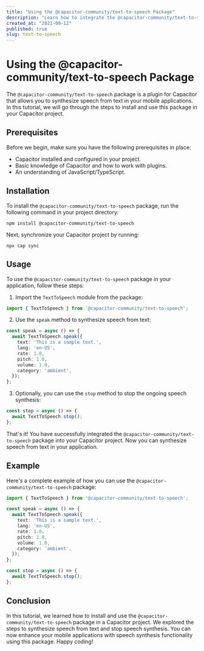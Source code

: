 ```yaml
---
title: "Using the @capacitor-community/text-to-speech Package"
description: "Learn how to integrate the @capacitor-community/text-to-speech package into your Capacitor project and synthesize speech from text."
created_at: "2021-09-12"
published: true
slug: text-to-speech
---
```


# Using the @capacitor-community/text-to-speech Package

The `@capacitor-community/text-to-speech` package is a plugin for Capacitor that allows you to synthesize speech from text in your mobile applications. In this tutorial, we will go through the steps to install and use this package in your Capacitor project.

## Prerequisites

Before we begin, make sure you have the following prerequisites in place:
- Capacitor installed and configured in your project.
- Basic knowledge of Capacitor and how to work with plugins.
- An understanding of JavaScript/TypeScript.

## Installation

To install the `@capacitor-community/text-to-speech` package, run the following command in your project directory:

```shell
npm install @capacitor-community/text-to-speech
```

Next, synchronize your Capacitor project by running:

```shell
npx cap sync
```

## Usage

To use the `@capacitor-community/text-to-speech` package in your application, follow these steps:

1. Import the `TextToSpeech` module from the package:

```typescript
import { TextToSpeech } from '@capacitor-community/text-to-speech';
```

2. Use the `speak` method to synthesize speech from text:

```typescript
const speak = async () => {
  await TextToSpeech.speak({
    text: 'This is a sample text.',
    lang: 'en-US',
    rate: 1.0,
    pitch: 1.0,
    volume: 1.0,
    category: 'ambient',
  });
};
```

3. Optionally, you can use the `stop` method to stop the ongoing speech synthesis:

```typescript
const stop = async () => {
  await TextToSpeech.stop();
};
```

That's it! You have successfully integrated the `@capacitor-community/text-to-speech` package into your Capacitor project. Now you can synthesize speech from text in your application.

## Example

Here's a complete example of how you can use the `@capacitor-community/text-to-speech` package:

```typescript
import { TextToSpeech } from '@capacitor-community/text-to-speech';

const speak = async () => {
  await TextToSpeech.speak({
    text: 'This is a sample text.',
    lang: 'en-US',
    rate: 1.0,
    pitch: 1.0,
    volume: 1.0,
    category: 'ambient',
  });
};

const stop = async () => {
  await TextToSpeech.stop();
};
```

## Conclusion

In this tutorial, we learned how to install and use the `@capacitor-community/text-to-speech` package in a Capacitor project. We explored the steps to synthesize speech from text and stop speech synthesis. You can now enhance your mobile applications with speech synthesis functionality using this package. Happy coding!